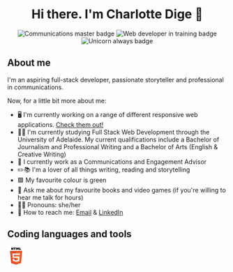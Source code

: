 # <h1 align="center">Hi there. I'm Charlotte Dige 🦄</h1>

<div align="center">
<img alt="Communications master badge" src="https://img.shields.io/badge/Communications-master-brightgreen"></img>
<img alt="Web developer in training badge" src="https://img.shields.io/badge/Web%20developer-in%20training-yellow"></img>
<img alt="Unicorn always badge" src="https://img.shields.io/badge/Unicorn-always-ff69b4"></img>
</div>

## About me

I'm an aspiring full-stack developer, passionate storyteller and professional in communications.

Now, for a little bit more about me:

- 🖥️ I'm currently working on a range of different responsive web applications. [Check them out!](https://github.com/CharDige?tab=repositories)
- 👩‍🎓 I'm currently studying Full Stack Web Development through the University of Adelaide. My current qualifications include a Bachelor of Journalism and Professional Writing and a Bachelor of Arts (English & Creative Writing)
- 💼 I currently work as a Communications and Engagement Advisor
- ✏️📚 I'm a lover of all things writing, reading and storytelling
- 🟩 My favourite colour is green
- 💬 Ask me about my favourite books and video games (if you're willing to hear me talk for hours)
- 👩‍🦰 Pronouns: she/her
- 📧 How to reach me: [Email](chardige23@gmail.com) & [LinkedIn](https://www.linkedin.com/in/charlotte-dige/)

## Coding languages and tools
<div>
<img src="https://github.com/devicons/devicon/blob/master/icons/html5/html5-original-wordmark.svg" title="HTML5" alt="HTML" width="40" height="40"></img>
</div>